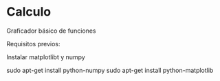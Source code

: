 # Calculo

Graficador básico de funciones

Requisitos previos:

Instalar matplotlibt y numpy

sudo apt-get install python-numpy
sudo apt-get install python-matplotlib

